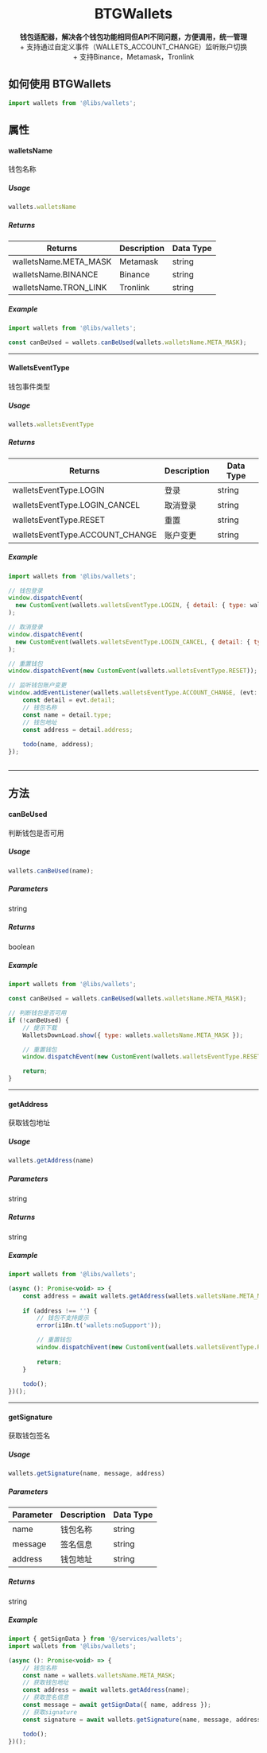 <h1 align="center">BTGWallets</h1>
<p align="center">
  <strong>钱包适配器，解决各个钱包功能相同但API不同问题，方便调用，统一管理</strong>
  <br/>
  <span>+ 支持通过自定义事件（WALLETS_ACCOUNT_CHANGE）监听账户切换</span><br />
  <span>+ 支持Binance，Metamask，Tronlink</span><br />
</p>

## 如何使用 BTGWallets

```js
import wallets from '@libs/wallets';
```

## 属性 

#### walletsName

钱包名称

##### Usage

```js
wallets.walletsName
```

##### Returns

| Returns                  | Description | Data Type |
| ------------------------ | ----------- | --------- |
| walletsName.META_MASK    | Metamask    | string    |
| walletsName.BINANCE      | Binance     | string    |
| walletsName.TRON_LINK    | Tronlink    | string    |

##### Example

```js
import wallets from '@libs/wallets';

const canBeUsed = wallets.canBeUsed(wallets.walletsName.META_MASK);
```

---

#### WalletsEventType

钱包事件类型

##### Usage

```js
wallets.walletsEventType
```

##### Returns

| Returns                            | Description | Data Type |
| ---------------------------------- | ----------- | --------- |
| walletsEventType.LOGIN             | 登录        | string    |
| walletsEventType.LOGIN_CANCEL      | 取消登录    | string    |
| walletsEventType.RESET             | 重置        | string    |
| walletsEventType.ACCOUNT_CHANGE    | 账户变更    | string    |

##### Example

```js
import wallets from '@libs/wallets';

// 钱包登录
window.dispatchEvent(
  new CustomEvent(wallets.walletsEventType.LOGIN, { detail: { type: wallets.walletsName.META_MASK } }),
);

// 取消登录
window.dispatchEvent(
  new CustomEvent(wallets.walletsEventType.LOGIN_CANCEL, { detail: { type: wallets.walletsName.META_MASK } }),
);

// 重置钱包
window.dispatchEvent(new CustomEvent(wallets.walletsEventType.RESET));

// 监听钱包账户变更
window.addEventListener(wallets.walletsEventType.ACCOUNT_CHANGE, (evt: any) => {
    const detail = evt.detail;
    // 钱包名称
    const name = detail.type;
    // 钱包地址
    const address = detail.address;
    
    todo(name, address);
});
    
```

---

## 方法

#### canBeUsed

判断钱包是否可用

##### Usage

```js
wallets.canBeUsed(name);
```

##### Parameters

string

##### Returns

boolean

##### Example

```js
import wallets from '@libs/wallets';

const canBeUsed = wallets.canBeUsed(wallets.walletsName.META_MASK);

// 判断钱包是否可用
if (!canBeUsed) {
    // 提示下载
    WalletsDownLoad.show({ type: wallets.walletsName.META_MASK });

    // 重置钱包
    window.dispatchEvent(new CustomEvent(wallets.walletsEventType.RESET));

    return;
}
```

---

#### getAddress

获取钱包地址

##### Usage

```js
wallets.getAddress(name)
```

##### Parameters

string

##### Returns

string

##### Example

```js
import wallets from '@libs/wallets';

(async (): Promise<void> => {
    const address = await wallets.getAddress(wallets.walletsName.META_MASK);
    
    if (address !== '') {
        // 钱包不支持提示
        error(i18n.t('wallets:noSupport'));

        // 重置钱包
        window.dispatchEvent(new CustomEvent(wallets.walletsEventType.RESET));
        
        return;
    }
    
    todo();
})();
```

---

#### getSignature

获取钱包签名

##### Usage

```js
wallets.getSignature(name, message, address)
```

##### Parameters

| Parameter | Description | Data Type |
| --------- | ----------- | --------- |
| name      | 钱包名称    | string    |
| message   | 签名信息    | string    |
| address   | 钱包地址    | string    |

##### Returns

string

##### Example

```js
import { getSignData } from '@/services/wallets';
import wallets from '@libs/wallets';

(async (): Promise<void> => {
    // 钱包名称
    const name = wallets.walletsName.META_MASK;
    // 获取钱包地址
    const address = await wallets.getAddress(name);
    // 获取签名信息
    const message = await getSignData({ name, address });
    // 获取signature
    const signature = await wallets.getSignature(name, message, address);

    todo();
})();
```
